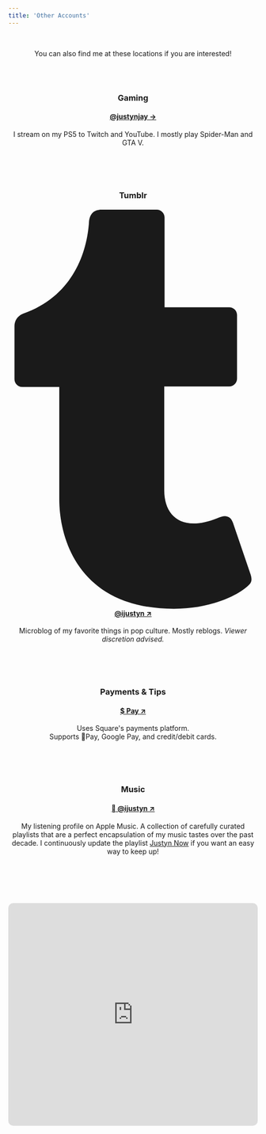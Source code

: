 ```yaml
---
title: 'Other Accounts'
---
```

<center>
<br>
<p>
  You can also find me at these locations if you are interested!
</p>

<br><br>

<h3>
  Gaming
</h3>
<h4>
  <a href="/gaming">@justynjay &#8594;</a>
</h4>
<p>
  I stream on my PS5 to Twitch and YouTube. I mostly play Spider-Man and GTA V.
</p>

<br><br><br>

<h3>Tumblr</h3>
<h4>
  <a href="/tumblr" target="_blank">
    <span class="icon relative inline-block align-text-bottom">
      <svg aria-hidden="true" focusable="false" data-prefix="fab" data-icon="tumblr" class="svg-inline--fa fa-tumblr fa-w-10" role="img" xmlns="http://www.w3.org/2000/svg" viewBox="0 0 320 512">
        <path fill="currentColor" d="M309.8 480.3c-13.6 14.5-50 31.7-97.4 31.7-120.8 0-147-88.8-147-140.6v-144H17.9c-5.5 0-10-4.5-10-10v-68c0-7.2 4.5-13.6 11.3-16 62-21.8 81.5-76 84.3-117.1.8-11 6.5-16.3 16.1-16.3h70.9c5.5 0 10 4.5 10 10v115.2h83c5.5 0 10 4.4 10 9.9v81.7c0 5.5-4.5 10-10 10h-83.4V360c0 34.2 23.7 53.6 68 35.8 4.8-1.9 9-3.2 12.7-2.2 3.5.9 5.8 3.4 7.4 7.9l22 64.3c1.8 5 3.3 10.6-.4 14.5z">
        </path>
      </svg>
  </span> @ijustyn &#8599;
  </a>
</h4>
<p>
  Microblog of my favorite things in pop culture. Mostly reblogs. <i>Viewer discretion advised.</i>
</p>

<br><br><br>

<h3>
  Payments &&#160;Tips
</h3>
<h4>
  <a href="/tip" target="_blank">
    $ Pay &#8599;
  </a>
</h4>
<p>
  Uses Square's payments platform.
<br>
Supports Pay, Google Pay, and credit/debit cards. 
</p>

<br><br><br>
    
<h3>
  Music
</h3>
<h4>
  <a href="/apple-music" target="_blank">
     @ijustyn &#8599;
  </a>
</h4>
<p>
  My listening profile on Apple Music. A collection of carefully curated playlists that are a perfect encapsulation of my music tastes over the past decade. I continuously update the playlist <a href="/justyn-now">Justyn Now</a> if you want an easy way to keep up!
</p>

<br><br><br><br>

<section id="Music">
  <iframe allow="autoplay *; encrypted-media *; fullscreen *; clipboard-write" frameborder="0" width="100%" min-width="50%" max-width="100%" height="450" style="overflow:hidden;border-radius:10px;" sandbox="allow-forms allow-popups allow-same-origin allow-scripts allow-storage-access-by-user-activation allow-top-navigation-by-user-activation" src="https://embed.music.apple.com/us/playlist/justyn-now/pl.u-9DLlbFmYkEW"></iframe>
</section>

<br><br><br><br>
    
</center>